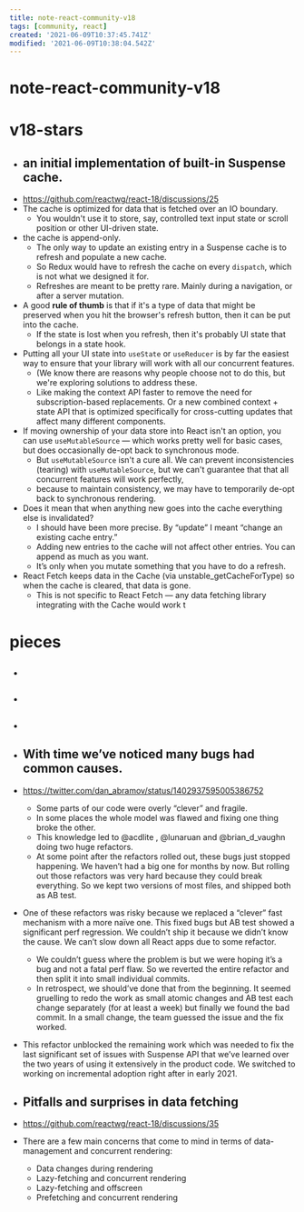 ```yaml
---
title: note-react-community-v18
tags: [community, react]
created: '2021-06-09T10:37:45.741Z'
modified: '2021-06-09T10:38:04.542Z'
---
```


# note-react-community-v18

# v18-stars
- ## an initial implementation of built-in Suspense cache.
- https://github.com/reactwg/react-18/discussions/25
- The cache is optimized for data that is fetched over an IO boundary. 
  - You wouldn't use it to store, say, controlled text input state or scroll position or other UI-driven state.
- the cache is append-only. 
  - The only way to update an existing entry in a Suspense cache is to refresh and populate a new cache. 
  - So Redux would have to refresh the cache on every `dispatch`, which is not what we designed it for.
  - Refreshes are meant to be pretty rare. Mainly during a navigation, or after a server mutation.
- A good **rule of thumb** is that if it's a type of data that might be preserved when you hit the browser's refresh button, then it can be put into the cache.
  - If the state is lost when you refresh, then it's probably UI state that belongs in a state hook.
- Putting all your UI state into `useState` or `useReducer` is by far the easiest way to ensure that your library will work with all our concurrent features. 
  - (We know there are reasons why people choose not to do this, but we're exploring solutions to address these. 
  - Like making the context API faster to remove the need for subscription-based replacements. Or a new combined context + state API that is optimized specifically for cross-cutting updates that affect many different components.
- If moving ownership of your data store into React isn't an option, you can use `useMutableSource` — which works pretty well for basic cases, but does occasionally de-opt back to synchronous mode. 
  - But `useMutableSource` isn't a cure all. We can prevent inconsistencies (tearing) with `useMutableSource`, but we can't guarantee that that all concurrent features will work perfectly, 
  - because to maintain consistency, we may have to temporarily de-opt back to synchronous rendering.
- Does it mean that when anything new goes into the cache everything else is invalidated?
  - I should have been more precise. By “update” I meant “change an existing cache entry.”
  - Adding new entries to the cache will not affect other entries. You can append as much as you want.
  - It’s only when you mutate something that you have to do a refresh.
- React Fetch keeps data in the Cache (via unstable_getCacheForType) so when the cache is cleared, that data is gone. 
  - This is not specific to React Fetch — any data fetching library integrating with the Cache would work t
# pieces
- ## 

- ## 

- ## 

- ## With time we’ve noticed many bugs had common causes. 
- https://twitter.com/dan_abramov/status/1402937595005386752
  - Some parts of our code were overly “clever” and fragile. 
  - In some places the whole model was flawed and fixing one thing broke the other. 
  - This knowledge led to @acdlite , @lunaruan and @brian_d_vaughn doing two huge refactors.
  - At some point after the refactors rolled out, these bugs just stopped happening. We haven’t had a big one for months by now. But rolling out those refactors was very hard because they could break everything. So we kept two versions of most files, and shipped both as AB test.
- One of these refactors was risky because we replaced a “clever” fast mechanism with a more naïve one. This fixed bugs but AB test showed a significant perf regression. We couldn’t ship it because we didn’t know the cause. We can’t slow down all React apps due to some refactor.
  - We couldn’t guess where the problem is but we were hoping it’s a bug and not a fatal perf flaw. So we reverted the entire refactor and then split it into small individual commits.
  - In retrospect, we should’ve done that from the beginning. It seemed gruelling to redo the work as small atomic changes and AB test each change separately (for at least a week) but finally we found the bad commit. In a small change, the team guessed the issue and the fix worked.
- This refactor unblocked the remaining work which was needed to fix the last significant set of issues with Suspense API that we’ve learned over the two years of using it extensively in the product code. We switched to working on incremental adoption right after in early 2021.

- ## Pitfalls and surprises in data fetching
- https://github.com/reactwg/react-18/discussions/35
- There are a few main concerns that come to mind in terms of data-management and concurrent rendering:
  - Data changes during rendering
  - Lazy-fetching and concurrent rendering
  - Lazy-fetching and offscreen
  - Prefetching and concurrent rendering
